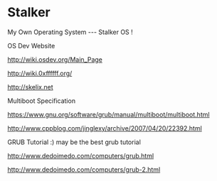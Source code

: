 Stalker
==============================
My Own Operating System --- Stalker OS !

OS Dev Website

http://wiki.osdev.org/Main_Page

http://wiki.0xffffff.org/

http://skelix.net

Multiboot Specification

https://www.gnu.org/software/grub/manual/multiboot/multiboot.html

http://www.cppblog.com/jinglexy/archive/2007/04/20/22392.html

GRUB Tutorial :) may be the best grub tutorial

http://www.dedoimedo.com/computers/grub.html

http://www.dedoimedo.com/computers/grub-2.html
